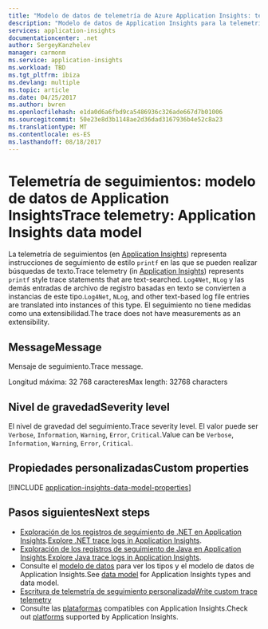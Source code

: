 ```yaml
---
title: "Modelo de datos de telemetría de Azure Application Insights: telemetría de seguimientos | Microsoft Docs"
description: "Modelo de datos de Application Insights para la telemetría de seguimientos"
services: application-insights
documentationcenter: .net
author: SergeyKanzhelev
manager: carmonm
ms.service: application-insights
ms.workload: TBD
ms.tgt_pltfrm: ibiza
ms.devlang: multiple
ms.topic: article
ms.date: 04/25/2017
ms.author: bwren
ms.openlocfilehash: e1da0d6a6fbd9ca5486936c326ade667d7b01006
ms.sourcegitcommit: 50e23e8d3b1148ae2d36dad3167936b4e52c8a23
ms.translationtype: MT
ms.contentlocale: es-ES
ms.lasthandoff: 08/18/2017
---
```

# <a name="trace-telemetry-application-insights-data-model"></a><span data-ttu-id="178a4-103">Telemetría de seguimientos: modelo de datos de Application Insights</span><span class="sxs-lookup"><span data-stu-id="178a4-103">Trace telemetry: Application Insights data model</span></span>

<span data-ttu-id="178a4-104">La telemetría de seguimientos (en [Application Insights](app-insights-overview.md)) representa instrucciones de seguimiento de estilo `printf` en las que se pueden realizar búsquedas de texto.</span><span class="sxs-lookup"><span data-stu-id="178a4-104">Trace telemetry (in [Application Insights](app-insights-overview.md)) represents `printf` style trace statements that are text-searched.</span></span> <span data-ttu-id="178a4-105">`Log4Net`, `NLog` y las demás entradas de archivo de registro basadas en texto se convierten a instancias de este tipo.</span><span class="sxs-lookup"><span data-stu-id="178a4-105">`Log4Net`, `NLog`, and other text-based log file entries are translated into instances of this type.</span></span> <span data-ttu-id="178a4-106">El seguimiento no tiene medidas como una extensibilidad.</span><span class="sxs-lookup"><span data-stu-id="178a4-106">The trace does not have measurements as an extensibility.</span></span>

## <a name="message"></a><span data-ttu-id="178a4-107">Message</span><span class="sxs-lookup"><span data-stu-id="178a4-107">Message</span></span>

<span data-ttu-id="178a4-108">Mensaje de seguimiento.</span><span class="sxs-lookup"><span data-stu-id="178a4-108">Trace message.</span></span>

<span data-ttu-id="178a4-109">Longitud máxima: 32 768 caracteres</span><span class="sxs-lookup"><span data-stu-id="178a4-109">Max length: 32768 characters</span></span>

## <a name="severity-level"></a><span data-ttu-id="178a4-110">Nivel de gravedad</span><span class="sxs-lookup"><span data-stu-id="178a4-110">Severity level</span></span>

<span data-ttu-id="178a4-111">El nivel de gravedad del seguimiento.</span><span class="sxs-lookup"><span data-stu-id="178a4-111">Trace severity level.</span></span> <span data-ttu-id="178a4-112">El valor puede ser `Verbose`, `Information`, `Warning`, `Error`, `Critical`.</span><span class="sxs-lookup"><span data-stu-id="178a4-112">Value can be `Verbose`, `Information`, `Warning`, `Error`, `Critical`.</span></span>

## <a name="custom-properties"></a><span data-ttu-id="178a4-113">Propiedades personalizadas</span><span class="sxs-lookup"><span data-stu-id="178a4-113">Custom properties</span></span>

[!INCLUDE [application-insights-data-model-properties](../../includes/application-insights-data-model-properties.md)]

## <a name="next-steps"></a><span data-ttu-id="178a4-114">Pasos siguientes</span><span class="sxs-lookup"><span data-stu-id="178a4-114">Next steps</span></span>

- <span data-ttu-id="178a4-115">[Exploración de los registros de seguimiento de .NET en Application Insights](app-insights-asp-net-trace-logs.md).</span><span class="sxs-lookup"><span data-stu-id="178a4-115">[Explore .NET trace logs in Application Insights](app-insights-asp-net-trace-logs.md).</span></span>
- <span data-ttu-id="178a4-116">[Exploración de los registros de seguimiento de Java en Application Insights](app-insights-java-trace-logs.md).</span><span class="sxs-lookup"><span data-stu-id="178a4-116">[Explore Java trace logs in Application Insights](app-insights-java-trace-logs.md).</span></span>
- <span data-ttu-id="178a4-117">Consulte el [modelo de datos](application-insights-data-model.md) para ver los tipos y el modelo de datos de Application Insights.</span><span class="sxs-lookup"><span data-stu-id="178a4-117">See [data model](application-insights-data-model.md) for Application Insights types and data model.</span></span>
- [<span data-ttu-id="178a4-118">Escritura de telemetría de seguimiento personalizada</span><span class="sxs-lookup"><span data-stu-id="178a4-118">Write custom trace telemetry</span></span>](app-insights-api-custom-events-metrics.md#tracktrace)
- <span data-ttu-id="178a4-119">Consulte las [plataformas](app-insights-platforms.md) compatibles con Application Insights.</span><span class="sxs-lookup"><span data-stu-id="178a4-119">Check out [platforms](app-insights-platforms.md) supported by Application Insights.</span></span>
